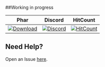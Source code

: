 ##Working in progress

| Phar | Discord | HitCount |
| :---: | :---: | :---: |
 [![Download](https://img.shields.io/badge/download-latest-blue.svg)](https://poggit.pmmp.io/ci/CLADevs/ThrowableTNT) | [![Discord](https://camo.githubusercontent.com/455152269a0ed38255ed15e375084d4dd08e0c98/68747470733a2f2f696d672e736869656c64732e696f2f62616467652f636861742d6f6e253230646973636f72642d3732383944412e737667)](https://discord.gg/xEm5pcM) | [![HitCount](http://hits.dwyl.io/CLADevs/ThrowableTNT.svg)](http://hits.dwyl.io/CLADevs/EnderChest)

 ## Need Help?
  Open an Issue [here](https://github.com/CLADevs/ThrowableTNT/issues/new).